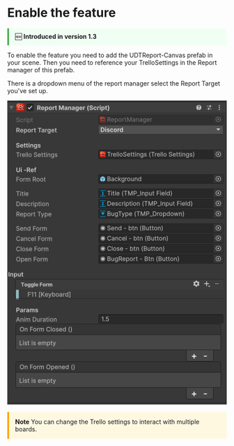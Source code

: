 # Enable the feature

<div style="border-left: 4px solid #4CAF50; background: #f0fff4; padding: 0.75em 1em; margin: 1em 0;">
  🆕 <strong>Introduced in version 1.3</strong>
</div>

To enable the feature you need to add the UDTReport-Canvas prefab in your scene.
Then you need to reference your TrelloSettings in the Report manager of this prefab. 

There is a dropdown menu of the report manager select the Report Target you've set up. 

![alt text](../assets/BugReport/ReportManager.png)

<div style="border-left: 4px solid #ffa500; padding: 1em; background: #fff8e1;">
<strong>Note</strong>
You can change the Trello settings to interact with multiple boards. 
</div>